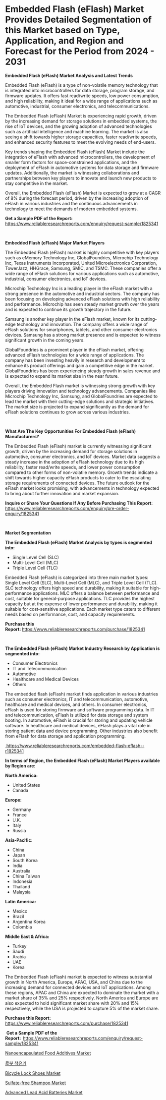 <p><h1>Embedded Flash (eFlash) Market Provides Detailed Segmentation of this Market based on Type, Application, and Region and Forecast for the Period from 2024 - 2031</h1></p><p><strong>Embedded Flash (eFlash) Market Analysis and Latest Trends</strong></p>
<p><p>Embedded Flash (eFlash) is a type of non-volatile memory technology that is integrated into microcontrollers for data storage, program storage, and firmware updates. It offers fast read/write speeds, low power consumption, and high reliability, making it ideal for a wide range of applications such as automotive, industrial, consumer electronics, and telecommunications.</p><p>The Embedded Flash (eFlash) Market is experiencing rapid growth, driven by the increasing demand for storage solutions in embedded systems, the rise of IoT devices, and the growing adoption of advanced technologies such as artificial intelligence and machine learning. The market is also seeing a shift towards higher storage capacities, faster read/write speeds, and enhanced security features to meet the evolving needs of end-users.</p><p>Key trends shaping the Embedded Flash (eFlash) Market include the integration of eFlash with advanced microcontrollers, the development of smaller form factors for space-constrained applications, and the deployment of eFlash in automotive systems for data storage and firmware updates. Additionally, the market is witnessing collaborations and partnerships between key players to innovate and launch new products to stay competitive in the market.</p><p>Overall, the Embedded Flash (eFlash) Market is expected to grow at a CAGR of 8% during the forecast period, driven by the increasing adoption of eFlash in various industries and the continuous advancements in technology to meet the demands of modern embedded systems.</p></p>
<p><strong>Get a Sample PDF of the Report:&nbsp;</strong> <a href="https://www.reliableresearchreports.com/enquiry/request-sample/1825341">https://www.reliableresearchreports.com/enquiry/request-sample/1825341</a></p>
<p>&nbsp;</p>
<p><strong>Embedded Flash (eFlash) Major Market Players</strong></p>
<p><p>The Embedded Flash (eFlash) market is highly competitive with key players such as eMemory Technology Inc, GlobalFoundries, Microchip Technology Inc, Texas Instruments Incorporated, United Microelectronics Corporation, TowerJazz, HHGrace, Samsung, SMIC, and TSMC. These companies offer a wide range of eFlash solutions for various applications such as automotive, industrial, consumer electronics, and IoT devices.</p><p>Microchip Technology Inc is a leading player in the eFlash market with a strong presence in the automotive and industrial sectors. The company has been focusing on developing advanced eFlash solutions with high reliability and performance. Microchip has seen steady market growth over the years and is expected to continue its growth trajectory in the future.</p><p>Samsung is another key player in the eFlash market, known for its cutting-edge technology and innovation. The company offers a wide range of eFlash solutions for smartphones, tablets, and other consumer electronics devices. Samsung has a strong market presence and is expected to witness significant growth in the coming years.</p><p>GlobalFoundries is a prominent player in the eFlash market, offering advanced eFlash technologies for a wide range of applications. The company has been investing heavily in research and development to enhance its product offerings and gain a competitive edge in the market. GlobalFoundries has been experiencing steady growth in sales revenue and is expected to expand its market size in the near future.</p><p>Overall, the Embedded Flash market is witnessing strong growth with key players driving innovation and technology advancements. Companies like Microchip Technology Inc, Samsung, and GlobalFoundries are expected to lead the market with their cutting-edge solutions and strategic initiatives. The market size is projected to expand significantly as the demand for eFlash solutions continues to grow across various industries.</p></p>
<p>&nbsp;</p>
<p><strong>What Are The Key Opportunities For Embedded Flash (eFlash) Manufacturers?</strong></p>
<p><p>The Embedded Flash (eFlash) market is currently witnessing significant growth, driven by the increasing demand for storage solutions in automotive, consumer electronics, and IoT devices. Market data suggests a steady increase in the adoption of eFlash technology due to its high reliability, faster read/write speeds, and lower power consumption compared to other forms of non-volatile memory. Growth trends indicate a shift towards higher capacity eFlash products to cater to the escalating storage requirements of connected devices. The future outlook for the eFlash market looks promising, with advancements in technology expected to bring about further innovation and market expansion.</p></p>
<p><strong>Inquire or Share Your Questions If Any Before Purchasing This Report:</strong> <a href="https://www.reliableresearchreports.com/enquiry/pre-order-enquiry/1825341">https://www.reliableresearchreports.com/enquiry/pre-order-enquiry/1825341</a></p>
<p>&nbsp;</p>
<p><strong>Market Segmentation</strong></p>
<p><strong>The Embedded Flash (eFlash) Market Analysis by types is segmented into:</strong></p>
<p><ul><li>Single Level Cell (SLC)</li><li>Multi-Level Cell (MLC)</li><li>Triple Level Cell (TLC)</li></ul></p>
<p><p>Embedded Flash (eFlash) is categorized into three main market types: Single Level Cell (SLC), Multi-Level Cell (MLC), and Triple Level Cell (TLC). SLC technology offers high speed and durability, making it suitable for high-performance applications. MLC offers a balance between performance and cost, suitable for general-purpose applications. TLC provides the highest capacity but at the expense of lower performance and durability, making it suitable for cost-sensitive applications. Each market type caters to different needs based on performance, cost, and capacity requirements.</p></p>
<p><strong>Purchase this Report:&nbsp;</strong><a href="https://www.reliableresearchreports.com/purchase/1825341">https://www.reliableresearchreports.com/purchase/1825341</a></p>
<p>&nbsp;</p>
<p><strong>The Embedded Flash (eFlash) Market Industry Research by Application is segmented into:</strong></p>
<p><ul><li>Consumer Electronics</li><li>IT and Telecommunication</li><li>Automotive</li><li>Healthcare and Medical Devices</li><li>Others</li></ul></p>
<p><p>The embedded flash (eFlash) market finds application in various industries such as consumer electronics, IT and telecommunication, automotive, healthcare and medical devices, and others. In consumer electronics, eFlash is used for storing firmware and software programming data. In IT and telecommunication, eFlash is utilized for data storage and system booting. In automotive, eFlash is crucial for storing and updating vehicle software. In healthcare and medical devices, eFlash plays a vital role in storing patient data and device programming. Other industries also benefit from eFlash for data storage and application programming.</p></p>
<p><a href="https://www.reliableresearchreports.com/embedded-flash-eflash--r1825341">&nbsp;https://www.reliableresearchreports.com/embedded-flash-eflash--r1825341</a></p>
<p><strong>In terms of Region, the Embedded Flash (eFlash) Market Players available by Region are:</strong></p>
<p>
    <p> <strong> North America: </strong>
        <ul>
            <li>United States</li>
            <li>Canada</li>
        </ul>
        </p> 
    <p> <strong> Europe: </strong>
        <ul>
            <li>Germany</li>
            <li>France</li>
            <li>U.K.</li>
            <li>Italy</li>
            <li>Russia</li>
        </ul>
        </p> 
    <p> <strong> Asia-Pacific: </strong>
        <ul>
            <li>China</li>
            <li>Japan</li>
            <li>South Korea</li>
            <li>India</li>
            <li>Australia</li>
            <li>China Taiwan</li>
            <li>Indonesia</li>
            <li>Thailand</li>
            <li>Malaysia</li>
        </ul>
        </p> 
    <p> <strong> Latin America: </strong>
        <ul>
            <li>Mexico</li>
            <li>Brazil</li>
            <li>Argentina Korea</li>
            <li>Colombia</li>
        </ul>
        </p> 
    <p> <strong> Middle East & Africa: </strong>
        <ul>
            <li>Turkey</li>
            <li>Saudi</li>
            <li>Arabia</li>
            <li>UAE</li>
            <li>Korea</li>
        </ul>
    </p>
    </p>
<p><p>The Embedded Flash (eFlash) market is expected to witness substantial growth in North America, Europe, APAC, USA, and China due to the increasing demand for connected devices and IoT applications. Among these regions, APAC and China are expected to dominate the market with a market share of 35% and 25% respectively. North America and Europe are also expected to hold significant market share with 20% and 15% respectively, while the USA is projected to capture 5% of the market share.</p></p>
<p><strong>Purchase this Report: </strong><a href="https://www.reliableresearchreports.com/purchase/1825341">https://www.reliableresearchreports.com/purchase/1825341</a></p>
<p>&nbsp;<strong>Get a Sample PDF of the Report:&nbsp;&nbsp;</strong><a href="https://www.reliableresearchreports.com/enquiry/request-sample/1825341">https://www.reliableresearchreports.com/enquiry/request-sample/1825341</a></p>
<p><strong></strong></p>
<p><p><a href="https://issuu.com/reportprime-2/docs/nanoencapsulated-food-additives-market-size-2030.p">Nanoencapsulated Food Additives Market</a></p><p><a href="https://medium.com/@percyhagernes9778/%EB%A1%9C%EB%B4%87-%EB%AA%A8%EC%9C%A0%EC%A0%96%EC%A7%9C%EA%B8%B0-%EA%B8%B0%EA%B3%84-%EC%8B%9C%EC%9E%A5-%EA%B7%9C%EB%AA%A8-%EB%8F%85%EB%A6%BD%ED%98%95-%EC%9C%A0%EB%8B%9B-%EB%8B%A4%EC%A4%91-%ED%99%80-%EC%9C%A0%EB%8B%9B-%ED%9A%8C%EC%A0%84-%EC%9C%A0%EB%8B%9B%EB%B3%84-%EC%A0%9C%ED%92%88%EB%B3%84-100%EB%A7%88%EB%A6%AC-%EB%AF%B8%EB%A7%8C%EC%9D%98-%EB%96%BC-%EA%B7%9C%EB%AA%A8-100-1-000%EB%A7%88%EB%A6%AC-%EC%82%AC%EC%9D%B4%EC%9D%98-%EB%96%BC-%EA%B7%9C%EB%AA%A8-1-000%EB%A7%88%EB%A6%AC-%EC%9D%B4%EC%83%81%EC%9D%98-5c32c9fc1778">로봇 착유기</a></p><p><a href="https://github.com/MaraKoelpin2023/Market-Research-Report-List-2/blob/main/bicycle-lock-shoes-market.md">Bicycle Lock Shoes Market</a></p><p><a href="https://issuu.com/reportprime-2/docs/sulfate-free-shampoo-market-size-2030.pptx">Sulfate-free Shampoo Market</a></p><p><a href="https://medium.com/@colin.dunca43545/global-advanced-lead-acid-batteries-market-is-projected-to-grow-at-a-cagr-of-13-4-0af7d09ae030">Advanced Lead Acid Batteries Market</a></p></p>